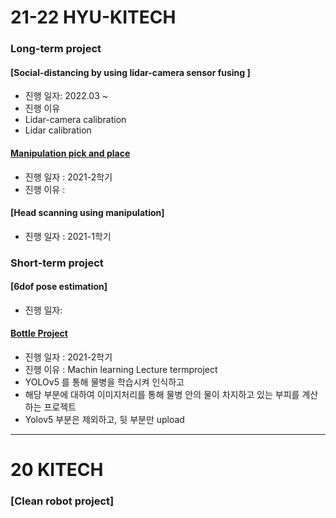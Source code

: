 # 21-22 HYU-KITECH


### Long-term project


#### [Social-distancing by using lidar-camera sensor fusing ]
- 진행 일자: 2022.03 ~
- 진행 이유
- Lidar-camera calibration
- Lidar calibration


#### [Manipulation pick and place](/UR_ZIVID/README.md)
- 진행 일자 : 2021-2학기
- 진행 이유 : 

#### [Head scanning using manipulation]
- 진행 일자 : 2021-1학기


### Short-term project

#### [6dof pose estimation]
- 진행 일자: 
#### [Bottle Project](/BottleProject/README.md)
- 진행 일자 : 2021-2학기
- 진행 이유 : Machin learning Lecture termproject
- YOLOv5 를 통해 물병을 학습시켜 인식하고
- 해당 부분에 대하여 이미지처리를 통해 물병 안의 물이 차지하고 있는 부피를 계산하는 프로젝트
- Yolov5 부분은 제외하고, 뒷 부분만 upload

---
# 20 KITECH
### [Clean robot project]
